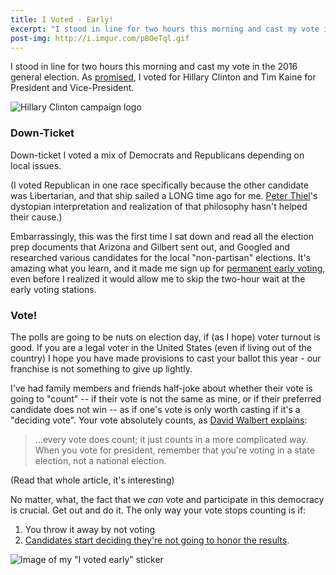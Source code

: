 ```yaml
---
title: I Voted - Early!
excerpt: "I stood in line for two hours this morning and cast my vote in the 2016 general election. As promised, I voted for Hillary Clinton and Tim Kaine for President and Vice-President."
post-img: http://i.imgur.com/pBOeTql.gif
---
```


I stood in line for two hours this morning and cast my vote in the 2016 general election. As [promised](/im-with-her.html), I voted for Hillary Clinton and Tim Kaine for President and Vice-President. 

![Hillary Clinton campaign logo](http://i.imgur.com/pBOeTql.gif)

### Down-Ticket 

Down-ticket I voted a mix of Democrats and Republicans depending on local issues.

(I voted Republican in one race specifically because the other candidate was Libertarian, and that ship sailed a LONG time ago for me. [Peter Thiel](https://en.wikipedia.org/wiki/Peter_Thiel)'s dystopian interpretation and realization of that philosophy hasn't helped their cause.)

Embarrassingly, this was the first time I sat down and read all the election prep documents that Arizona and Gilbert sent out, and Googled and researched various candidates for the local "non-partisan" elections. It's amazing what you learn, and it made me sign up for [permanent early voting](https://recorder.maricopa.gov/earlyvotingballot/permanentevlistinfo.aspx), even before I realized it would allow me to skip the two-hour wait at the early voting stations.

### Vote!

The polls are going to be nuts on election day, if (as I hope) voter turnout is good. If you are a legal voter in the United States (even if living out of the country) I hope you have made provisions to cast your ballot this year - our franchise is not something to give up lightly.

I've had family members and friends half-joke about whether their vote is going to "count" -- if their vote is not the same as mine, or if their preferred candidate does not win -- as if one's vote is only worth casting if it's a "deciding vote". Your vote absolutely counts, as [David Walbert explains](http://www.learnnc.org/lp/media/lessons/davidwalbert7232004-02/electoralcollege.html#4):

> ...every vote does count; it just counts in a more complicated way. When you vote for president, remember that you're voting in a state election, not a national election.

(Read that whole article, it's interesting)

No matter, what, the fact that we *can* vote and participate in this democracy is crucial. Get out and do it. The only way your vote stops counting is if:

1. You throw it away by not voting
2. [Candidates start deciding they're not going to honor the results](http://www.cnn.com/2016/10/19/politics/presidential-debate-highlights/).

![Image of my "I voted early" sticker](http://i.imgur.com/ZJnEn0q.png) 